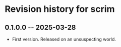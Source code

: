 # Revision history for scrim

## 0.1.0.0 -- 2025-03-28

* First version. Released on an unsuspecting world.
